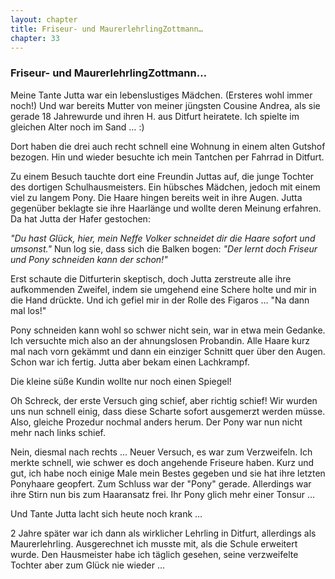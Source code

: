 ```yaml
---  
layout: chapter
title: Friseur- und MaurerlehrlingZottmann…
chapter: 33
---  
```


### Friseur- und MaurerlehrlingZottmann…

Meine Tante Jutta war ein lebenslustiges Mädchen. (Ersteres wohl immer noch!)
Und war bereits Mutter von meiner jüngsten Cousine Andrea, als sie gerade 18
Jahrewurde und ihren H. aus Ditfurt heiratete. Ich spielte im gleichen Alter
noch im Sand … :)

Dort haben die drei auch recht schnell eine Wohnung in einem alten Gutshof
bezogen. Hin und wieder besuchte ich mein Tantchen per Fahrrad in Ditfurt.

Zu einem Besuch tauchte dort eine Freundin Juttas auf, die junge Tochter des
dortigen Schulhausmeisters. Ein hübsches Mädchen, jedoch mit einem viel zu
langem Pony. Die Haare hingen bereits weit in ihre Augen. Jutta gegenüber
beklagte sie ihre Haarlänge und wollte deren Meinung erfahren. Da hat Jutta
der Hafer gestochen:

_"Du hast Glück, hier, mein Neffe Volker schneidet dir die Haare sofort und
umsonst."_ Nun log sie, dass sich die Balken bogen: _"Der lernt doch Friseur
und Pony schneiden kann der schon!"_

Erst schaute die Ditfurterin skeptisch, doch Jutta zerstreute alle ihre
aufkommenden Zweifel, indem sie umgehend eine Schere holte und mir in die Hand
drückte. Und ich gefiel mir in der Rolle des Figaros … "Na dann mal los!"

Pony schneiden kann wohl so schwer nicht sein, war in etwa mein Gedanke. Ich
versuchte mich also an der ahnungslosen Probandin. Alle Haare kurz mal nach
vorn gekämmt und dann ein einziger Schnitt quer über den Augen. Schon war ich
fertig. Jutta aber bekam einen Lachkrampf.

Die kleine süße Kundin wollte nur noch einen Spiegel!

Oh Schreck, der erste Versuch ging schief, aber richtig schief! Wir wurden uns
nun schnell einig, dass diese Scharte sofort ausgemerzt werden müsse. Also,
gleiche Prozedur nochmal anders herum. Der Pony war nun nicht mehr nach links
schief.

Nein, diesmal nach rechts … Neuer Versuch, es war zum Verzweifeln. Ich merkte
schnell, wie schwer es doch angehende Friseure haben. Kurz und gut, ich habe
noch einige Male mein Bestes gegeben und sie hat ihre letzten Ponyhaare
geopfert. Zum Schluss war der "Pony" gerade. Allerdings war ihre Stirn nun bis
zum Haaransatz frei. Ihr Pony glich mehr einer Tonsur …

Und Tante Jutta lacht sich heute noch krank …

2 Jahre später war ich dann als wirklicher Lehrling in Ditfurt, allerdings als
Maurerlehrling. Ausgerechnet ich musste mit, als die Schule erweitert wurde.
Den Hausmeister habe ich täglich gesehen, seine verzweifelte Tochter aber zum
Glück nie wieder …

